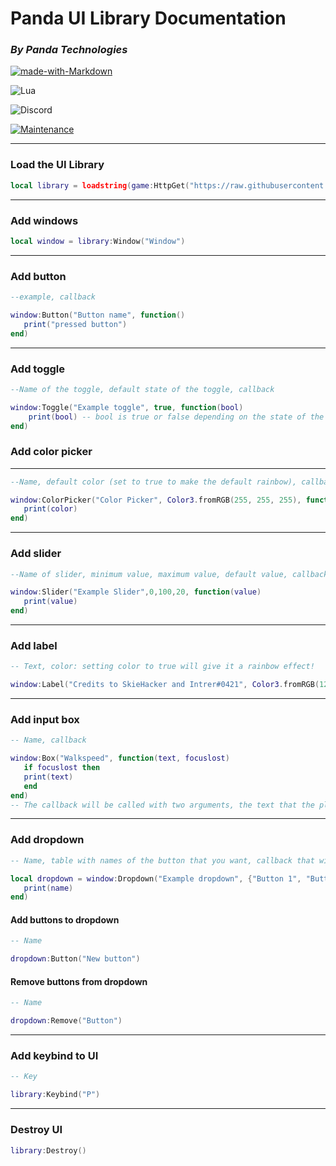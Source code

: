 # Panda UI Library Documentation
### *By Panda Technologies*

[![made-with-Markdown](https://img.shields.io/badge/Made%20with-Markdown-1f425f.svg)](http://commonmark.org)

![Lua](https://img.shields.io/badge/Made%20With-Lua-blue)

![Discord](https://img.shields.io/discord/761754005906653245)

[![Maintenance](https://img.shields.io/badge/Maintained%3F-yes-green.svg)](https://github.com/SkieAdmin/Panda-Respiratory/graphs/commit-activity)

---
### Load the UI Library
```lua
local library = loadstring(game:HttpGet("https://raw.githubusercontent.com/SkieAdmin/Panda-Respiratory/main/Script/Libraries/Core"))()
```
---
### Add windows
```lua
local window = library:Window("Window")
```
---
### Add button
```lua
--example, callback

window:Button("Button name", function()
   print("pressed button")
end)
```
---
### Add toggle
```lua
--Name of the toggle, default state of the toggle, callback

window:Toggle("Example toggle", true, function(bool)
    print(bool) -- bool is true or false depending on the state of the toggle
end)
```
### Add color picker
---
```lua
--Name, default color (set to true to make the default rainbow), callback

window:ColorPicker("Color Picker", Color3.fromRGB(255, 255, 255), function(color)
   print(color)
end)
```
---
### Add slider
```lua
--Name of slider, minimum value, maximum value, default value, callback

window:Slider("Example Slider",0,100,20, function(value)
   print(value)
end)
```
---
### Add label
```lua
-- Text, color: setting color to true will give it a rainbow effect!

window:Label("Credits to SkieHacker and Intrer#0421", Color3.fromRGB(127, 143, 166))
```
---
### Add input box
```lua
-- Name, callback

window:Box("Walkspeed", function(text, focuslost)
   if focuslost then
   print(text)
   end
end)
-- The callback will be called with two arguments, the text that the player inputted and whether the player has stopped writing
```
---
### Add dropdown
```lua
-- Name, table with names of the button that you want, callback that will be called with the name of the button that was pressed

local dropdown = window:Dropdown("Example dropdown", {"Button 1", "Button 2", "Third button"}, function(name)
   print(name)
end)
```
#### Add buttons to dropdown
```lua
-- Name

dropdown:Button("New button")
```
#### Remove buttons from dropdown
```lua
-- Name

dropdown:Remove("Button")
```
---
### Add keybind to UI
```lua
-- Key

library:Keybind("P")
```
---
### Destroy UI
```lua
library:Destroy()
```
